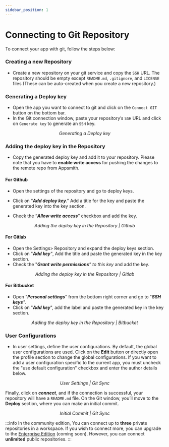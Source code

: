 ```yaml
---
sidebar_position: 1
---
```

# Connecting to Git Repository

To connect your app with git, follow the steps below:

### Creating a new Repository

* Create a new repository on your git service and copy the `SSH` URL. The repository should be empty except `README.md`, `.gitignore`, and `LICENSE` files (These can be auto-created when you create a new repository.)

### **Generating a Deploy key**

* Open the app you want to connect to git and click on the `Connect GIT` button on the bottom bar.
* In the Git connection window, paste your repository’s `SSH` URL and click on `Generate key` to generate an `SSH` key.



 <figure>
 <object data="https://www.youtube.com/embed/oFfdIwhSPL8" width='750px' height='400px'></object> 
<figcaption align = "center"><i>Generating a Deploy key
</i></figcaption>
</figure>

### Adding the deploy key in the Repository

* Copy the generated deploy key and add it to your repository. Please note that you have to **enable write access** for pushing the changes to the remote repo from Appsmith.

#### **For Github**

* Open the settings of the repository and go to deploy keys.
* Click on “_**Add deploy key**_.” Add a title for the key and paste the generated key into the key section.
* Check the “_**Allow write access**_” checkbox and add the key.



  <figure> 
  <object data="https://www.youtube.com/embed/4xMHO4G2hEA" width='750px' height='400px'></object> 
<figcaption align = "center"><i>Adding the deploy key in the Repository | Github
</i></figcaption>
</figure>

#### **For Gitlab**

* Open the Settings> Repository and expand the deploy keys section.
* Click on "_**Add key**"_, Add the title and paste the generated key in the key section.
* Check the "_**Grant write permissions**" to this key_ and add the key.



 <figure>
 <object data="https://www.youtube.com/embed/9aaiE6OERW0" width='750px' height='400px'></object> 
<figcaption align = "center"><i>Adding the deploy key in the Repository | Gitlab
</i></figcaption>
</figure>

#### For Bitbucket

* Open "_**Personal settings**_" from the bottom right corner and go to "_**SSH keys**"_.
* Click on "_**Add key**_", add the label and paste the generated key in the key section.




 <figure>
 <object data="https://www.youtube.com/embed/A8ZOvW1CVIk" width='750px' height='400px'></object> 
<figcaption align = "center"><i>Adding the deploy key in the Repository | Bitbucket
</i></figcaption>
</figure>

### User Configurations

* In user settings, define the user configurations. By default, the global user configurations are used. Click on the **Edit** button or directly open the profile section to change the global configurations. If you want to add a user configuration specific to the current app, you must uncheck the "use default configuration" checkbox and enter the author details below.





 <figure>
 <object data="https://www.youtube.com/embed/d5R1MYKtpCM" width='750px' height='400px'></object> 
<figcaption align = "center"><i>User Settings | Git Sync
</i></figcaption>
</figure>

Finally, click on _**connect**_, and if the connection is successful, your repository will have a `README.md` file. On the Git window, you’ll move to the **Deploy** section, where you can make an initial commit.



  <figure>
 <object data="https://www.youtube.com/embed/Z67SfBpKrnk" width='750px' height='400px'></object> 
<figcaption align = "center"><i>Initial Commit | Git Sync
</i></figcaption>
</figure>

:::info
In the community edition, You can connect up to **three** private repositories in a workspace. If you wish to connect more, you can upgrade to the [Enterprise Edition](https://www.appsmith.com/pricing) (coming soon). However, you can connect **unlimited** public repositories.
:::
